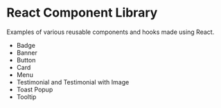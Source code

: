 # React Component Library

Examples of various reusable components and hooks made using React.

- Badge
- Banner
- Button
- Card
- Menu
- Testimonial and Testimonial with Image
- Toast Popup
- Tooltip
